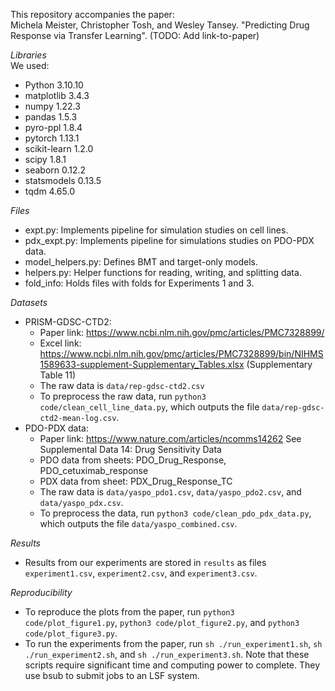 This repository accompanies the paper:        
Michela Meister, Christopher Tosh, and Wesley Tansey. "Predicting Drug Response via Transfer Learning". (TODO: Add link-to-paper)

*Libraries*    
We used:
- Python 3.10.10
- matplotlib 3.4.3
- numpy 1.22.3
- pandas 1.5.3
- pyro-ppl 1.8.4
- pytorch 1.13.1
- scikit-learn 1.2.0
- scipy 1.8.1
- seaborn 0.12.2
- statsmodels 0.13.5
- tqdm 4.65.0
 
*Files*    
- expt.py: Implements pipeline for simulation studies on cell lines.
- pdx_expt.py: Implements pipeline for simulations studies on PDO-PDX data.
- model_helpers.py: Defines BMT and target-only models.
- helpers.py: Helper functions for reading, writing, and splitting data.
- fold_info: Holds files with folds for Experiments 1 and 3. 

*Datasets*      
- PRISM-GDSC-CTD2:
	- Paper link: https://www.ncbi.nlm.nih.gov/pmc/articles/PMC7328899/
	- Excel link: https://www.ncbi.nlm.nih.gov/pmc/articles/PMC7328899/bin/NIHMS1589633-supplement-Supplementary_Tables.xlsx (Supplementary Table 11)
	- The raw data is ```data/rep-gdsc-ctd2.csv```
	- To preprocess the raw data, run ```python3 code/clean_cell_line_data.py```, which outputs the file ```data/rep-gdsc-ctd2-mean-log.csv```.
- PDO-PDX data:
	- Paper link: https://www.nature.com/articles/ncomms14262 See Supplemental Data 14: Drug Sensitivity Data
	- PDO data from sheets: PDO_Drug_Response, PDO_cetuximab_response
	- PDX data from sheet: PDX_Drug_Response_TC
	- The raw data is ```data/yaspo_pdo1.csv```, ```data/yaspo_pdo2.csv```, and ```data/yaspo_pdx.csv```.
	- To preprocess the data, run ```python3 code/clean_pdo_pdx_data.py```, which outputs the file ```data/yaspo_combined.csv```.

*Results*    
- Results from our experiments are stored in ```results``` as files ```experiment1.csv```, ```experiment2.csv```, and ```experiment3.csv```.

*Reproducibility*    
- To reproduce the plots from the paper, run ```python3 code/plot_figure1.py```, ```python3 code/plot_figure2.py```, and ```python3 code/plot_figure3.py```.
- To run the experiments from the paper, run ```sh ./run_experiment1.sh```, ```sh ./run_experiment2.sh```, and ```sh ./run_experiment3.sh```. Note that these scripts require significant time and computing power to complete. They use bsub to submit jobs to an LSF system.

